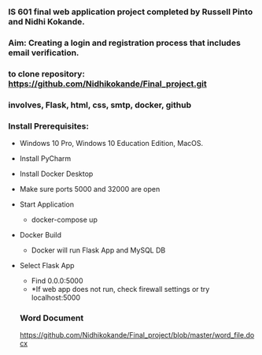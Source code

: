 ###  IS 601 final web application project completed by Russell Pinto and Nidhi Kokande.

### Aim: Creating a login and registration process that includes email verification.

### to clone repository: https://github.com/Nidhikokande/Final_project.git

### involves, Flask, html, css, smtp, docker, github

### Install Prerequisites:
 - Windows 10 Pro, Windows 10 Education Edition, MacOS.
 - Install PyCharm
 - Install Docker Desktop
 - Make sure ports 5000 and 32000 are open
 
- Start Application
    - docker-compose up
- Docker Build
    - Docker will run Flask App and MySQL DB
- Select Flask App
    - Find 0.0.0:5000
    - *If web app does not run, check firewall settings or try localhost:5000

  ### Word Document
  https://github.com/Nidhikokande/Final_project/blob/master/word_file.docx
  
